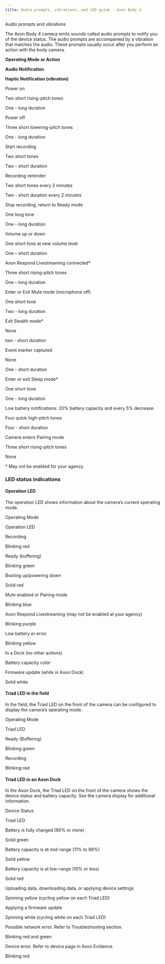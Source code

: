 ```yaml
---
title: Audio prompts, vibrations, and LED guide - Axon Body 4
---
```


Audio prompts and vibrations

The Axon Body 4 camera emits sounds called audio prompts to notify you of the device status. The audio prompts are accompanied by a vibration that matches the audio. These prompts usually occur after you perform an action with the body camera.

**Operating Mode or Action**

**Audio Notification**

**Haptic Notification (vibration)**

Power on

Two short rising-pitch tones

One - long duration

Power off

Three short lowering-pitch tones

One - long duration

Start recording

Two short tones

Two - short duration

Recording reminder

Two short tones every 2 minutes

Two - short duration every 2 minutes

Stop recording, return to Ready mode

One long tone

One - long duration

Volume up or down

One short tone at new volume level

One – short duration

Axon Respond Livestreaming connected\*

Three short rising-pitch tones

One – long duration

Enter or Exit Mute mode (microphone off)

One short tone

Two - long duration

Exit Stealth mode\*

None

two - short duration

Event marker captured

None

One - short duration

Enter or exit Sleep mode\*

One short tone

One - long duration 

Low battery notifications: 20% battery capacity and every 5% decrease.

Four quick high-pitch tones

Four - short duration

Camera enters Pairing mode

Three short rising-pitch tones

None

\* May not be enabled for your agency.

### LED status indications 

#### Operation LED

The operation LED shows information about the camera’s current operating mode.

Operating Mode

Operation LED

Recording

Blinking red

Ready (buffering)

Blinking green

Booting up/powering down

Solid red

Mute enabled or Pairing mode

Blinking blue

Axon Respond Livestreaming (may not be enabled at your agency)

Blinking purple

Low battery or error

Blinking yellow

In a Dock (no other actions)

Battery capacity color

Firmware update (while in Axon Dock)

Solid white

#### Triad LED in the field

In the field, the Triad LED on the front of the camera can be configured to display the camera’s operating mode.

Operating Mode

Triad LED

Ready (Buffering)

Blinking green

Recording

Blinking red

#### Triad LED in an Axon Dock

In the Axon Dock, the Triad LED on the front of the camera shows the device status and battery capacity. See the camera display for additional information.

Device Status

Triad LED

Battery is fully charged (90% or more)

Solid green

Battery capacity is at mid-range (11% to 89%)

Solid yellow

Battery capacity is at low-range (10% or less)

Solid red

Uploading data, downloading data, or applying device settings

Spinning yellow (cycling yellow on each Triad LED)

Applying a firmware update

Spinning white (cycling white on each Triad LED)

Possible network error. Refer to Troubleshooting section.

Blinking red and green 

Device error. Refer to device page in Axon Evidence.

Blinking red